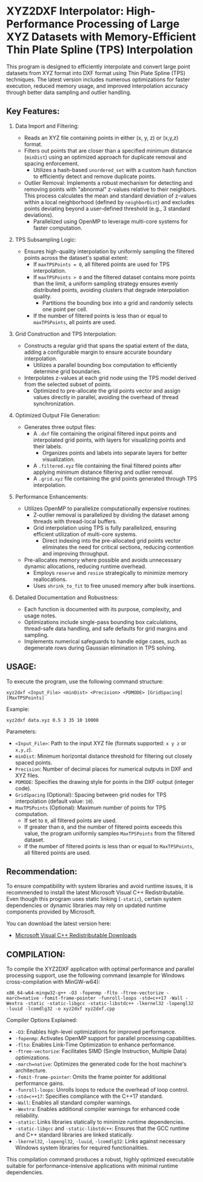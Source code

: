 # XYZ2DXF Interpolator: High-Performance Processing of Large XYZ Datasets with Memory-Efficient Thin Plate Spline (TPS) Interpolation

This program is designed to efficiently interpolate and convert large point 
datasets from XYZ format into DXF format using Thin Plate Spline (TPS) techniques. 
The latest version includes numerous optimizations for faster execution, reduced 
memory usage, and improved interpolation accuracy through better data sampling 
and outlier handling.

Key Features:
------------------------------
1. Data Import and Filtering:
   - Reads an XYZ file containing points in either (x, y, z) or (x,y,z) format.
   - Filters out points that are closer than a specified minimum distance (`minDist`)
     using an optimized approach for duplicate removal and spacing enforcement.
     - Utilizes a hash-based `unordered_set` with a custom hash function to efficiently 
       detect and remove duplicate points.
   - Outlier Removal: Implements a robust mechanism for detecting and removing 
     points with "abnormal" z-values relative to their neighbors. This process 
     calculates the mean and standard deviation of z-values within a local neighborhood 
     (defined by `neighborDist`) and excludes points deviating beyond a user-defined 
     threshold (e.g., 3 standard deviations).
     - Parallelized using OpenMP to leverage multi-core systems for faster computation.

2. TPS Subsampling Logic:
   - Ensures high-quality interpolation by uniformly sampling the filtered points 
     across the dataset's spatial extent:
     - If `maxTPSPoints = 0`, all filtered points are used for TPS interpolation.
     - If `maxTPSPoints > 0` and the filtered dataset contains more points than 
       the limit, a uniform sampling strategy ensures evenly distributed points, 
       avoiding clusters that degrade interpolation quality.
       - Partitions the bounding box into a grid and randomly selects one point per cell.
     - If the number of filtered points is less than or equal to `maxTPSPoints`, 
       all points are used.

3. Grid Construction and TPS Interpolation:
   - Constructs a regular grid that spans the spatial extent of the data, adding 
     a configurable margin to ensure accurate boundary interpolation.
     - Utilizes a parallel bounding box computation to efficiently determine grid boundaries.
   - Interpolates z-values at each grid node using the TPS model derived from 
     the selected subset of points.
     - Optimized to pre-allocate the grid points vector and assign values directly 
       in parallel, avoiding the overhead of thread synchronization.

4. Optimized Output File Generation:
   - Generates three output files:
     - A `.dxf` file containing the original filtered input points and interpolated 
       grid points, with layers for visualizing points and their labels.
       - Organizes points and labels into separate layers for better visualization.
     - A `.filtered.xyz` file containing the final filtered points after applying 
       minimum distance filtering and outlier removal.
     - A `.grid.xyz` file containing the grid points generated through TPS interpolation.

5. Performance Enhancements:
   - Utilizes OpenMP to parallelize computationally expensive routines:
     - Z-outlier removal is parallelized by dividing the dataset among threads 
       with thread-local buffers.
     - Grid interpolation using TPS is fully parallelized, ensuring efficient 
       utilization of multi-core systems.
       - Direct indexing into the pre-allocated grid points vector eliminates the need 
         for critical sections, reducing contention and improving throughput.
   - Pre-allocates memory where possible and avoids unnecessary dynamic allocations, 
     reducing runtime overhead.
     - Employs `reserve` and `resize` strategically to minimize memory reallocations.
     - Uses `shrink_to_fit` to free unused memory after bulk insertions.

6. Detailed Documentation and Robustness:
   - Each function is documented with its purpose, complexity, and usage notes.
   - Optimizations include single-pass bounding box calculations, thread-safe 
     data handling, and safe defaults for grid margins and sampling.
   - Implements numerical safeguards to handle edge cases, such as degenerate 
     rows during Gaussian elimination in TPS solving.

USAGE:
------
To execute the program, use the following command structure:

    xyz2dxf <Input_File> <minDist> <Precision> <PDMODE> [GridSpacing] [MaxTPSPoints]

Example:

    xyz2dxf data.xyz 0.5 3 35 10 10000

Parameters:
- `<Input_File>`: Path to the input XYZ file (formats supported: `x y z` or `x,y,z`).
- `minDist`: Minimum horizontal distance threshold for filtering out closely 
  spaced points.
- `Precision`: Number of decimal places for numerical outputs in DXF and XYZ files.
- `PDMODE`: Specifies the drawing style for points in the DXF output (integer code).
- `GridSpacing` (Optional): Spacing between grid nodes for TPS interpolation 
  (default value: `10`).
- `MaxTPSPoints` (Optional): Maximum number of points for TPS computation. 
  - If set to `0`, all filtered points are used.
  - If greater than `0`, and the number of filtered points exceeds this value, 
    the program uniformly samples `MaxTPSPoints` from the filtered dataset.
  - If the number of filtered points is less than or equal to `MaxTPSPoints`, all 
    filtered points are used.

Recommendation:
---------------
To ensure compatibility with system libraries and avoid runtime issues, it is recommended 
to install the latest Microsoft Visual C++ Redistributable. Even though this program uses 
static linking (`-static`), certain system dependencies or dynamic libraries may rely on 
updated runtime components provided by Microsoft.

You can download the latest version here:
- [Microsoft Visual C++ Redistributable Downloads](https://learn.microsoft.com/en-us/cpp/windows/latest-supported-vc-redist)

COMPILATION:
------------
To compile the XYZ2DXF application with optimal performance and parallel processing 
support, use the following command (example for Windows cross-compilation with 
MinGW-w64):

    x86_64-w64-mingw32-g++ -O3 -fopenmp -flto -ftree-vectorize -march=native -fomit-frame-pointer -funroll-loops -std=c++17 -Wall -Wextra -static -static-libgcc -static-libstdc++ -lkernel32 -lopengl32 -luuid -lcomdlg32 -o xyz2dxf xyz2dxf.cpp

Compiler Options Explained:
- `-O3`: Enables high-level optimizations for improved performance.
- `-fopenmp`: Activates OpenMP support for parallel processing capabilities.
- `-flto`: Enables Link-Time Optimization to enhance performance.
- `-ftree-vectorize`: Facilitates SIMD (Single Instruction, Multiple Data) optimizations.
- `-march=native`: Optimizes the generated code for the host machine's architecture.
- `-fomit-frame-pointer`: Omits the frame pointer for additional performance gains.
- `-funroll-loops`: Unrolls loops to reduce the overhead of loop control.
- `-std=c++17`: Specifies compliance with the C++17 standard.
- `-Wall`: Enables all standard compiler warnings.
- `-Wextra`: Enables additional compiler warnings for enhanced code reliability.
- `-static`: Links libraries statically to minimize runtime dependencies.
- `-static-libgcc` and `-static-libstdc++`: Ensures that the GCC runtime and C++ 
  standard libraries are linked statically.
- `-lkernel32`, `-lopengl32`, `-luuid`, `-lcomdlg32`: Links against necessary Windows 
  system libraries for required functionalities.

This compilation command produces a robust, highly optimized executable suitable 
for performance-intensive applications with minimal runtime dependencies.
